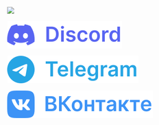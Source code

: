 <a href="https://pepeland.net"><img src="/.github/profile/website.svg"></a>

<a href="https://pepeland.net/ds"><img src="./ds.svg"></a>

<a href="https://pepeland.net/tg"><img src="tg.svg"></a>

<a href="https://pepeland.net/vk"><img src="vkontakte.svg"></a>
